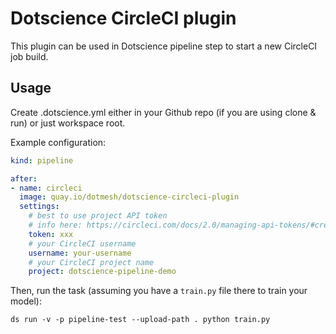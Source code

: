 # Dotscience CircleCI plugin

This plugin can be used in Dotscience pipeline step to start a new CircleCI job build.

## Usage

Create .dotscience.yml either in your Github repo (if you are using clone & run) or just workspace root.

Example configuration:

```yaml
kind: pipeline

after:
- name: circleci
  image: quay.io/dotmesh/dotscience-circleci-plugin
  settings:
    # best to use project API token
    # info here: https://circleci.com/docs/2.0/managing-api-tokens/#creating-a-project-api-token
    token: xxx
    # your CircleCI username
    username: your-username
    # your CircleCI project name
    project: dotscience-pipeline-demo
```

Then, run the task (assuming you have a `train.py` file there to train your model):

```
ds run -v -p pipeline-test --upload-path . python train.py
```